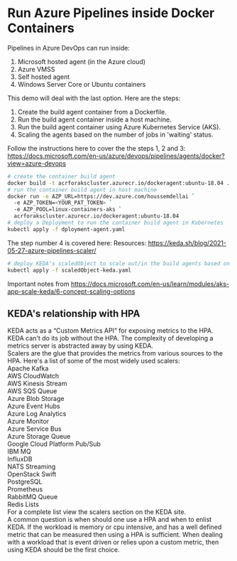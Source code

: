 # Run Azure Pipelines inside Docker Containers

Pipelines in Azure DevOps can run inside:  
1) Microsoft hosted agent (in the Azure cloud)  
2) Azure VMSS  
3) Self hosted agent  
4) Windows Server Core or Ubuntu containers  

This demo will deal with the last option. Here are the steps:  
1) Create the build agent container from a Dockerfile. 
2) Run the build agent container inside a host machine. 
3) Run the build agent container using Azure Kubernetes Service (AKS). 
4) Scaling the agents based on the number of jobs in 'waiting' status.  

Follow the instructions here to cover the the steps 1, 2 and 3: https://docs.microsoft.com/en-us/azure/devops/pipelines/agents/docker?view=azure-devops  

```bash
# create the container build agent
docker build -t acrforakscluster.azurecr.io/dockeragent:ubuntu-18.04 .
# run the container build agent in host machine
docker run -e AZP_URL=https://dev.azure.com/houssemdellai `
  -e AZP_TOKEN=<YOUR_PAT_TOKEN> `
  -e AZP_POOL=linux-containers-aks `
  acrforakscluster.azurecr.io/dockeragent:ubuntu-18.04
# deploy a Deployment to run the container build agent in Kubernetes
kubectl apply -f dployment-agent.yaml
```
The step number 4 is covered here: Resources:
https://keda.sh/blog/2021-05-27-azure-pipelines-scaler/  
```bash
# deploy KEDA's scaledObject to scale out/in the build agents based on number of waiting jobs:
kubectl apply -f scaledObject-keda.yaml
```
Important notes from https://docs.microsoft.com/en-us/learn/modules/aks-app-scale-keda/6-concept-scaling-options  
## KEDA's relationship with HPA  
KEDA acts as a “Custom Metrics API” for exposing metrics to the HPA. KEDA can't do its job without the HPA. The complexity of developing a metrics server is abstracted away by using KEDA.  
Scalers are the glue that provides the metrics from various sources to the HPA. Here's a list of some of the most widely used scalers:  
Apache Kafka  
AWS CloudWatch  
AWS Kinesis Stream  
AWS SQS Queue  
Azure Blob Storage  
Azure Event Hubs  
Azure Log Analytics  
Azure Monitor  
Azure Service Bus  
Azure Storage Queue  
Google Cloud Platform Pub/Sub  
IBM MQ  
InfluxDB  
NATS Streaming  
OpenStack Swift  
PostgreSQL  
Prometheus  
RabbitMQ Queue  
Redis Lists  
For a complete list view the scalers section on the KEDA site.  
A common question is when should one use a HPA and when to enlist KEDA. If the workload is memory or cpu intensive, and has a well defined metric that can be measured then using a HPA is sufficient. When dealing with a workload that is event driven or relies upon a custom metric, then using KEDA should be the first choice.  
